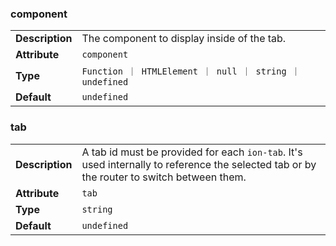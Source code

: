 

### component 

| | |
| --- | --- |
| **Description** | The component to display inside of the tab. |
| **Attribute** | `component` |
| **Type** | `Function ｜ HTMLElement ｜ null ｜ string ｜ undefined` |
| **Default** | `undefined` |



### tab 

| | |
| --- | --- |
| **Description** | A tab id must be provided for each `ion-tab`. It's used internally to reference the selected tab or by the router to switch between them. |
| **Attribute** | `tab` |
| **Type** | `string` |
| **Default** | `undefined` |

